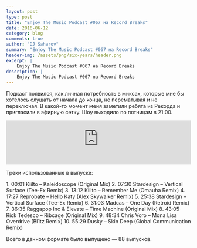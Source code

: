 ```yaml
---
layout: post
type: post
title: "Enjoy The Music Podcast #067 на Record Breaks"
date: 2016-06-12
category: blog
comments: true
author: "DJ Saharov"
summary: "Enjoy The Music Podcast #067 на Record Breaks"
header-img: /assets/png/six-years/header.png
excerpt: |
    Enjoy The Music Podcast #067 на Record Breaks
description: |
    Enjoy The Music Podcast #067 на Record Breaks
---
```


<p>
<span class="firstcharacter">П</span>одкаст появился, как личная потребность в миксах, которые мне бы хотелось слушать от начала до конца, не перематывая и не переключая. В какой-то момент меня заметили ребята из Рекорда и пригласили в эфирную сетку. Шоу выходило по пятницам в 21:00.
</p>

<iframe width="100%" height="120" src="https://player-widget.mixcloud.com/widget/iframe/?hide_cover=1&feed=%2Fdjsaharovofficial%2Fenjoy-the-music-podcast-067%2F" frameborder="0" allow="encrypted-media; fullscreen; autoplay; idle-detection; speaker-selection; web-share;" ></iframe>

<p>Треки использованные в выпуске:</p>
1. 00:01 Kiilto – Kaleidoscope (Original Mix)
2. 07:30 Stardesign – Vertical Surface (Tee-Ex Remix)
3. 13:12 Kiilto – Remember Me (Omauha Remix)
4. 17:27 Reprobate – Hello Katy (Alex Skywalker Remix)
5. 25:38 Stardesign – Vertical Surface (Tee-Ex Remix)
6. 31:03 Madcas – One Day (Retroid Remix) 
7. 36:35 Raggapop Inc & Elevate – Time Machine (Original Mix)
8. 43:05 Rick Tedesco – Ribcage (Original Mix)
9. 48:34 Chris Voro – Mona Lisa Overdrive (Bl1tz Remix)
10. 55:29 Dusky – Skin Deep (Global Communication Remix)

<p>Всего в данном формате было выпущено &mdash; 88 выпусков.</p>